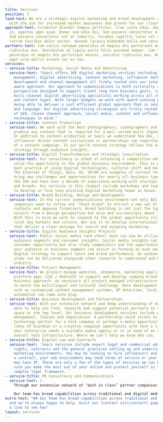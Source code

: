 ```yaml
---
title: Services
position: 3
lead-text: We are a strategic digital marketing and brand development consultancy(/agency)
  with the aim for increased market awareness and growth for our clients.
approach-text: Curabitur blandit tempus porttitor. Cras justo odio, dapibus ac facilisis
  in, egestas eget quam. Donec sed odio dui. Sed posuere consectetur est at lobortis.
  Sed posuere consectetur est at lobortis. Vivamus sagittis lacus vel augue laoreet
  rutrum faucibus dolor auctor. Aenean lacinia bibendum nulla sed consectetur.
partners-text: Cum sociis natoque penatibus et magnis dis parturient montes, nascetur
  ridiculus mus. Vestibulum id ligula porta felis euismod semper. Cum sociis natoque
  penatibus et magnis dis parturient montes, nascetur ridiculus mus. Nullam quis risus
  eget urna mollis ornare vel eu leo.
services:
- service-title: Marketing, Social Media and Advertising
  service-text: "Saari offers 360 digital marketing services including social media
    management, digital advertising, content marketing, influencer marketing, audience
    development and channel management all firmly rooted into our internationally
    aware approach. Our approach to communications is both culturally and from a channel
    perspective designed to support client long term business goals. \n\nWe are a
    multi-channel digital advertising specialists working across all relevant media
    and content types. With larger budgets we work with award winning partner agencies
    being able to deliver a cost efficient global approach that is sensitive to culture
    and language. Our digital advertising strategies are firmly rooted in deep understanding
    of SEO, chosen channel approach, social media, content and influencer marketing
    techniques in mind."
- service-title: Content Production
  service-text: We work with the best photographers, videographers and animators to
    produce any content that is required for a well versed multi channel campaign.
    In addition to content production at Saari we understand how UGC, crowdfunding,
    influencer driven content initiatives or partnerships can supercharge the delivery
    of a content campaign. In our world content strategy follows the overall brand
    strategy through audience insights.
- service-title: Digital Transformation and Strategic Consultation
  service-text: Our consultancy is aimed at achieving a competitive advantage and
    seize the opportunity in the global business environment. This is possible with
    best practice of using digital technologies, cultural shift and means to communicate.
    The Internet of Things, Data, AI, VR/AR are examples of current technologies that
    bring new challenges and opportunities for nearly all business types. We understand
    the 360 and have over a decade of experience working with startups, software businesses
    and brands. Our services in this respect include workshops and team development
    to develop or fine tune existing digital marketing teams in house.
- service-title: Brand Building, Design and Development
  service-text: In the current communications environment not only B2C but also B2B
    companies need to refine and ‘think brand’ to attract a new set of buyers, business
    contacts and appease financiers. Brand building is not just the typography, logos,
    colours from a design perspective but also and increasingly about the user experience.
    With this in mind we work to respond to the global opportunity still appreciating
    local key markets and culture. Our aim is to develop internationally viable brands
    that deliver a clear message for search and outgoing marketing.
- service-title: Digital Audience Insights Projects
  service-text: Public social media (and other) data can now be utilised to study
    audience segments and consumer insights. Social media insights can help redefine
    customer opportunity but also study competitors and the opportunity at hand. Studying
    your audience or business segment can assist in forming an even more insightful
    digital strategy to support sales and brand performance. An audience insights
    study can be delivered alongside other research to understand and benchmark an
    industry.
- service-title: Project Management
  service-text: We project manage websites, eCommerce, marketing applications, cross
    platform apps (iOS / Android) to support and develop company brand strategy and
    business approach. As necessary all project managed infrastructure are developed
    to match the multilingual and cultural challenge. Here development techniques
    such as customised content management systems, IP detection, localisation and
    automation can come into play.
- service-title: Business Development and Partnerships
  service-text: With our extensive network and deep understanding of media we are
    able to help you find, research and suggest potential partners to tackle this
    space at the top level. Our business development services include partnerships
    management, liaison and negotiation. A partnership could relate to finding a suitable
    technology partner for a tech company or perhaps a media opportunity with the
    likes of Guardian or a creative campaign opportunity with tech a la Spotify. Perhaps
    your enterprise needs a suitable media agency or is in need of an update to the
    overall tech infrastructure. Where we can’t help we know who can.
- service-title: Digital Law and Contracts
  service-text: 'Saari services include expert legal and commercial advice in digital
    rights, contracts and the general practices setting up and understanding digital
    marketing environments. You may be looking to hire influencers and in need for
    a contract, your web environment may need terms of service or your original content
    may have IP. These are only a few of the types of services we can help to make
    sure you make the most out of your online and protect yourself in the internationally
    complex legal framework. '
- service-title: PR Consultancy and Communications
  service-text: |-
    Through our extensive network of ‘best in class’ partner companies we are able to coordinate and organise an effective internationally focussed communications approach. utilising 'best in class' partners with whom we have worked in the past.

    Our team has broad capabilities across traditional and digital mediums and we’re always happy to help. Visit our contact us page or drop us a line to see how.
outro-text: "## Our team has broad capabilities across traditional and digital mediums
  and we’re always happy to help. Visit our [contact us](/contact) page or drop us
  a line to see how"
layout: services
---
```


